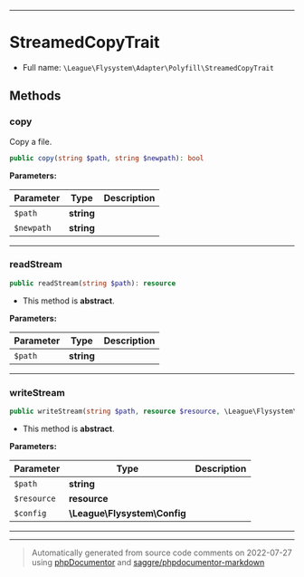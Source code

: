 ***

# StreamedCopyTrait





* Full name: `\League\Flysystem\Adapter\Polyfill\StreamedCopyTrait`




## Methods


### copy

Copy a file.

```php
public copy(string $path, string $newpath): bool
```








**Parameters:**

| Parameter | Type | Description |
|-----------|------|-------------|
| `$path` | **string** |  |
| `$newpath` | **string** |  |




***

### readStream



```php
public readStream(string $path): resource
```




* This method is **abstract**.



**Parameters:**

| Parameter | Type | Description |
|-----------|------|-------------|
| `$path` | **string** |  |




***

### writeStream



```php
public writeStream(string $path, resource $resource, \League\Flysystem\Config $config): resource
```




* This method is **abstract**.



**Parameters:**

| Parameter | Type | Description |
|-----------|------|-------------|
| `$path` | **string** |  |
| `$resource` | **resource** |  |
| `$config` | **\League\Flysystem\Config** |  |




***

***
> Automatically generated from source code comments on 2022-07-27 using [phpDocumentor](http://www.phpdoc.org/) and [saggre/phpdocumentor-markdown](https://github.com/Saggre/phpDocumentor-markdown)

